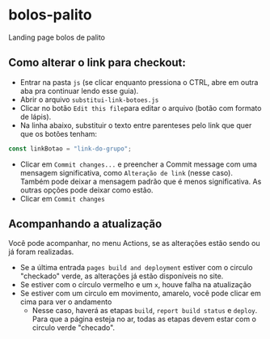 # bolos-palito
Landing page bolos de palito

## Como alterar o link para checkout:

- Entrar na pasta `js` (se clicar enquanto pressiona o CTRL, abre em outra aba pra continuar lendo esse guia).
- Abrir o arquivo `substitui-link-botoes.js`
- Clicar no botão `Edit this file`para editar o arquivo (botão com formato de lápis).
- Na linha abaixo, substituir o texto entre parenteses pelo link que quer que os botões tenham:

```javascript
const linkBotao = "link-do-grupo";
```
- Clicar em `Commit changes...` e preencher a Commit message com uma mensagem significativa, como `Alteração de link` (nesse caso). Também pode deixar a mensagem padrão que é menos significativa. As outras opções pode deixar como estão.
- Clicar em `Commit changes`

## Acompanhando a atualização
Você pode acompanhar, no menu Actions, se as alterações estão sendo ou já foram realizadas.
- Se a última entrada `pages build and deployment` estiver com o circulo "checkado" verde, as alterações já estão disponíveis no site.
- Se estiver com o círculo vermelho e um `x`, houve falha na atualização
- Se estiver com um circulo em movimento, amarelo, você pode clicar em cima para ver o andamento
  - Nesse caso, haverá as etapas `build`, `report build status` e `deploy`. Para que a página esteja no ar, todas as etapas devem estar com o circulo verde "checado".
